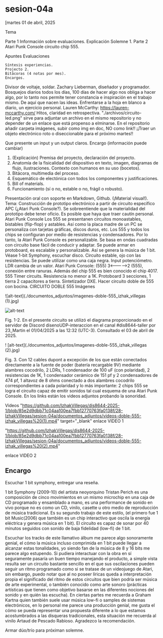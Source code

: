 # sesion-04a

[martes 01 de abril, 2025

Tema

  Parte 1
    Información sobre evaluaciones.
    Explicación Solemne 1.
  Parte 2
    Atari Punk Console circuito chip 555.

Apuntes
  Evaluaciones

    Síntesis experiencias.
    Projecto 2.
    Bitácoras (4 notas por mes).
    Encargos.

  Divisor de voltaje, soldar.
  Zachary Lieberman, diseñador y programador.
  Bosquejos diarios todos los días, 100 días de hacer algo nos obliga a hacer algo, por lo tanto nos permite tener constancia e inspiración en el trabajo mismo. De aquí que nacen las ideas. Enfrentarse a la hoja en blanco a diario, un ejercicio personal.
  Lauren McCarthy: <https://lauren-mccarthy.com/>
  Hitos, claridad en retrospectiva.
  "./archivos/circuito-led.png" sirve para adjuntar un archivo en el mismo repositorio y no depender de un enlace que está propenso a elminarse. En el repositorio añadir carpeta imágenes, subir como img en doc, NO como link!!
¡¡Traer un objeto electrónico roto o diseccionable para el próximo martes!!

  Que presente un input y un output claros.
  Encargo (información puede cambiar)

  1. (Explicación) Premisa del proyecto, declaración del proyecto.
  2. Anatomía de la fisicalidad del dispositivo en texto, imagen, diagramas de flujo, ilustraciones. Contexto con humanos en su uso (bocetos).
  3. Bitácora, multimedia del proceso.
  4. Esquemático de electónica con todos los componentes y justificaciones.
  5. Bill of materials.
  6. Funcionamiento (sí o no, estable o no, frágil o robusto).
  
  Presentación oral con soporte en Markdown, Github.
  (¡Material visual!).
  Tema:  Construcción de prototipo electrónico a partir de circuito específico APC (¿Atari Punk Console?).
  Se sobreentiende que la materialidad del prototipo debe tener oficio.
  Es posible que haya que traer cautín personal.
  Atari Punk Console
  Los 555 se presentanen circuitos monoastables, bistables (flip-flop) y astables.
  Así como la placa madre de un PC se personaliza con tarjetas gráficas, discos duros, etc. Los 555 y todos los chips se configuran por medio de resistencias y condensadores.
  Por lo tanto, la Atari Punk Console es personalizable.
  Se basa en ondas cuadradas con circuito base fácil de conducir y adaptar. Se puede armar en protoboard, es escalable y personalizable. Así se genera la música de 1 bit.
  Véase 1-bit Symphony, escuchar disco.
  Circuito estable, ojo con las resistencias. Se puede utilizar como una caja negra.
  Input potenciómetro.
  LDR cambia de un valor.
  Atari Punk Console: (555) 3<----->2 (555), conexión entre ranuras.
  Además del chip 555 es bien conocido el chip 4017.
  555 Timer circuits.
  Resistencia no menor a 1K.
  Protoboard 3 secciones, 1 tierra 2 capacitores a tierra.
  Sintetizador DXE.
  Hacer circuito doble de 555 con bocina.
    CIRCUITO DOBLE 555
  Imágenes

![alt-text](./documentos_adjuntos/imagenes-doble-555_izhak_villegas (1).jpg)

![alt-text](./documentos_adjuntos/circuito-doble-555.png)

Fig. 1-2.  En el presente circuito se utilizó el diagrama proporcionado en el servidor de Discord disenoUDP-interaccion en el canal #dis8644-taller por 23_Martin el 01/04/2025 a las 12:32 (UTC-3). Consultado el 03 de abril de 2025.

! [alt-text](./documentos_adjuntos/imagenes-doble-555_izhak_villegas (2).jpg)

Fig. 3.  Con 12 cables dupont a excepción de los que están conectados directamente a la fuente de poder (batería recargable 9V) mediante alambres cocodrilo, 2 LDRs, 1 condensador de 100 uF (con polaridad), 2 resistencias de 1K, 1 condensador cerámico de 151 pf y 2 condensadores de 474 pf, 1 altavoz de 8 ohms conectado a dos alambres cocodrilo correspondientes a cada polaridad y lo más importante: 2 chips 555 se logra el circuito capaz de emitir sonidos tal cual esquema de una Atari Punk Console. En los links están los videos adjuntos probando la sonoridad.

Videos
"<https://github.com/IzhakVillegas/dis8644-2025-1/blob/85e2d9dbb71c04aa100ea7fbb12770763fa0138f/28-IzhakVillegas/sesion-04a/documentos_adjuntos/videos-doble-555-izhak_villegas%20(1).mp4>" target="_blank"
enlace VIDEO 1

"<https://github.com/IzhakVillegas/dis8644-2025-1/blob/85e2d9dbb71c04aa100ea7fbb12770763fa0138f/28-IzhakVillegas/sesion-04a/documentos_adjuntos/videos-doble-555-izhak_villegas%20(2).mp4>"

enlace VIDEO 2

## Encargo

Escuchar 1 bit symphony, entregar una reseña.

1 bit Symphony (2009-10) del artista neoyorquino Tristan Perich es una composición de cinco movimientos en un mismo microchip en una caja de CD programado y ensamblado a mano, es una performance de sonido en vivo porque no es como un CD, vinilo, casette u otro medio de reproducción de música tradicional. Es su segundo trabajo de este estilo, (el primero fue 1 bit Music(2006) que también es un chip interactivo que oscila la energía eléctrica y genera música en 1 bit). El circuito es capaz de sonar por 40 minutos seguidos con sonido de baja fidelidad (low-fi) de 1 bit.

Escuchar los tracks de este llamativo álbum me parece algo sonoramente genial, el cómo la música incluso comprimida en 1 bit puede llegar a alcanzar estas tonalidades, yo siendo fan de la música de 8 y 16 bits me parece algo estupendo. Si pudiera interactuar con la obra en sí seguramente pasaría un buen tiempo manejando el producto, a simple vista resulta ser un circuito bastante sencillo en el que sus oscilaciones pueden seguir un ritmo programado como si se tratase de un videojuego de Atari, sin embargo, puedo notar que al no poseer líricas queda a interpretación propia el significado del ritmo de estos circuitos que bien podría ser música de arte experimental, o también conocido como arte sonoro (prácticas artísticas que tienen como objetivo basarse en las diferentes nociones del sonido y en quién las escucha). En ciertas partes me recuerda a Graham Kartna quien también suele usar música low-fi o samples de sistemas electrónicos, en lo personal me parece una producción genial, me gusta el cómo se pueda representar una propuesta diferente a lo que estamos acostumbrados a las disqueras tradicionales, esta situación me recuerda al vinilo Artaud de Pescado Rabioso. Agradezco la recomendación.

Armar dúo/trío para próximan solemne.
